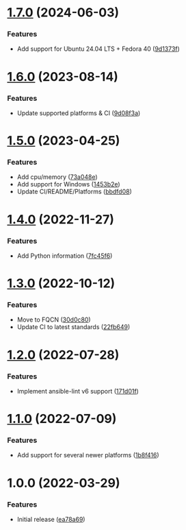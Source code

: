 # [1.7.0](https://github.com/de-it-krachten/ansible-role-showinfo/compare/v1.6.0...v1.7.0) (2024-06-03)


### Features

* Add support for Ubuntu 24.04 LTS + Fedora 40 ([9d1373f](https://github.com/de-it-krachten/ansible-role-showinfo/commit/9d1373f2c438b16fae14279b5c3eae211e3de371))

# [1.6.0](https://github.com/de-it-krachten/ansible-role-showinfo/compare/v1.5.0...v1.6.0) (2023-08-14)


### Features

* Update supported platforms & CI ([9d08f3a](https://github.com/de-it-krachten/ansible-role-showinfo/commit/9d08f3ab9b579868608c7b1113162a5fd61253e2))

# [1.5.0](https://github.com/de-it-krachten/ansible-role-showinfo/compare/v1.4.0...v1.5.0) (2023-04-25)


### Features

* Add cpu/memory ([73a048e](https://github.com/de-it-krachten/ansible-role-showinfo/commit/73a048e221b0289dc6dcff9c5866edf12b28396a))
* Add support for Windows ([1453b2e](https://github.com/de-it-krachten/ansible-role-showinfo/commit/1453b2ec196363c9e6a73bde7c39d39a46af1526))
* Update CI/README/Platforms ([bbdfd08](https://github.com/de-it-krachten/ansible-role-showinfo/commit/bbdfd08fd1d43f5b12aa04902e9ac103805c1885))

# [1.4.0](https://github.com/de-it-krachten/ansible-role-showinfo/compare/v1.3.0...v1.4.0) (2022-11-27)


### Features

* Add Python information ([7fc45f6](https://github.com/de-it-krachten/ansible-role-showinfo/commit/7fc45f61b1b07651d3c0779f8b11fdcaa7560f7b))

# [1.3.0](https://github.com/de-it-krachten/ansible-role-showinfo/compare/v1.2.0...v1.3.0) (2022-10-12)


### Features

* Move to FQCN ([30d0c80](https://github.com/de-it-krachten/ansible-role-showinfo/commit/30d0c8003808c5a514466cfe7d99adb4df8db898))
* Update CI to latest standards ([22fb649](https://github.com/de-it-krachten/ansible-role-showinfo/commit/22fb649a9abd3ca927c2956acce3505388e3f33a))

# [1.2.0](https://github.com/de-it-krachten/ansible-role-showinfo/compare/v1.1.0...v1.2.0) (2022-07-28)


### Features

* Implement ansible-lint v6 support ([171d01f](https://github.com/de-it-krachten/ansible-role-showinfo/commit/171d01f05b6d17e1786731bc8b87d3a812be5db7))

# [1.1.0](https://github.com/de-it-krachten/ansible-role-showinfo/compare/v1.0.0...v1.1.0) (2022-07-09)


### Features

* Add support for several newer platforms ([1b8f416](https://github.com/de-it-krachten/ansible-role-showinfo/commit/1b8f416e9ca89331bbb149410cf8475624e5bf33))

# 1.0.0 (2022-03-29)


### Features

* Initial release ([ea78a69](https://github.com/de-it-krachten/ansible-role-showinfo/commit/ea78a6900ffb84a7caec29481295c40d16d7327a))
